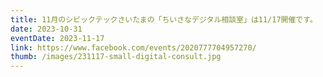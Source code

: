 ```yaml
---
title: 11月のシビックテックさいたまの「ちいさなデジタル相談室」は11/17開催です。
date: 2023-10-31
eventDate: 2023-11-17
link: https://www.facebook.com/events/2020777704957270/
thumb: /images/231117-small-digital-consult.jpg
---
```

